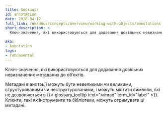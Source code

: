 ```yaml
---
title: Анотація
id: annotation
date: 2018-04-12
full_link: /uk/docs/concepts/overview/working-with-objects/annotations
short_description: >
  Ключ-значення, які використовуються для додавання довільних невизначених метаданих до обʼєктів.

aka:
- Annotation
tags:
- fundamental
---
```


Ключ-значення, які використовуються для додавання довільних невизначених метаданих до обʼєктів.

<!--more-->

Метадані в анотації можуть бути невеликими чи великими, структурованими чи неструктурованими, і можуть містити символи, які не дозволяються в {{< glossary_tooltip text="мітках" term_id="label" >}}. Клієнти, такі як інструменти та бібліотеки, можуть отримувати ці метадані.

